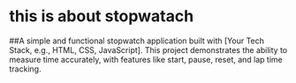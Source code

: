 
# this is about stopwatach
##A simple and functional stopwatch application built with [Your Tech Stack, e.g., HTML, CSS, JavaScript]. This project demonstrates the ability to measure time accurately, with features like start, pause, reset, and lap time tracking.

